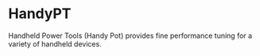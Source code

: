 # HandyPT
Handheld Power Tools (Handy Pot) provides fine performance tuning for a variety of handheld devices.

